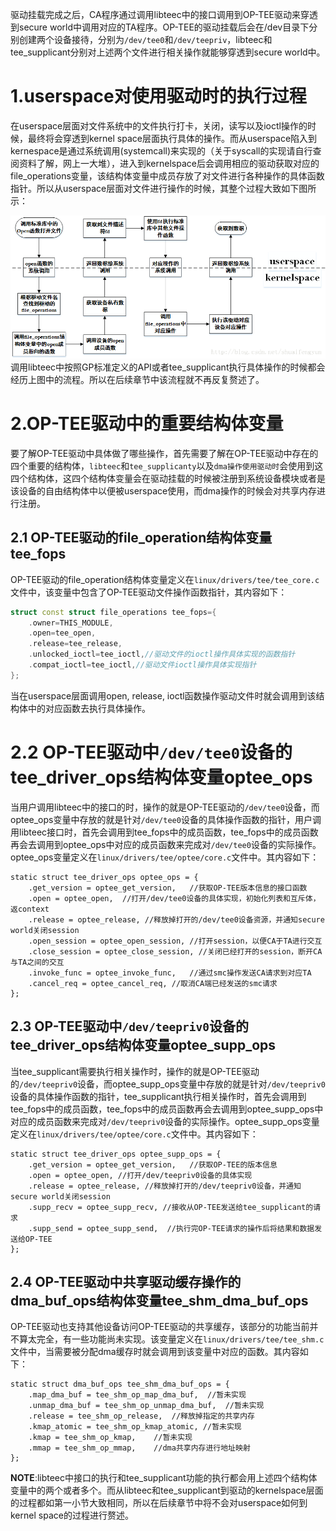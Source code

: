 驱动挂载完成之后，CA程序通过调用libteec中的接口调用到OP-TEE驱动来穿透到secure world中调用对应的TA程序。OP-TEE的驱动挂载后会在/dev目录下分别创建两个设备接待，分别为`/dev/tee0`和`/dev/teepriv`，libteec和tee_supplicant分别对上述两个文件进行相关操作就能够穿透到secure world中。

# 1.userspace对使用驱动时的执行过程
在userspace层面对文件系统中的文件执行打卡，关闭，读写以及ioctl操作的时候，最终将会穿透到kernel space层面执行具体的操作。而从userspace陷入到kernespace是通过系统调用(systemcall)来实现的（关于syscall的实现请自行查阅资料了解，网上一大堆），进入到kernelspace后会调用相应的驱动获取对应的file_operations变量，该结构体变量中成员存放了对文件进行各种操作的具体函数指针。所以从userspace层面对文件进行操作的时候，其整个过程大致如下图所示：

![](image/20170609181945594.png)
调用libteec中按照GP标准定义的API或者tee_supplicant执行具体操作的时候都会经历上图中的流程。所以在后续章节中该流程就不再反复赘述了。

# 2.OP-TEE驱动中的重要结构体变量
要了解OP-TEE驱动中具体做了哪些操作，首先需要了解在OP-TEE驱动中存在的四个重要的结构体，`libteec`和`tee_supplicanty`以及`dma操作使用驱动时`会使用到这四个结构体，这四个结构体变量会在驱动挂载的时候被注册到系统设备模块或者是该设备的自由结构体中以便被userspace使用，而dma操作的时候会对共享内存进行注册。

## 2.1 OP-TEE驱动的file_operation结构体变量tee_fops
OP-TEE驱动的file_operation结构体变量定义在`linux/drivers/tee/tee_core.c`文件中，该变量中包含了OP-TEE驱动文件操作函数指针，其内容如下：

```cpp
struct const struct file_operations tee_fops={
	.owner=THIS_MODULE,
	.open=tee_open,
	.release=tee_release,
	.unlocked_ioctl=tee_ioctl,//驱动文件的ioctl操作具体实现的函数指针
	.compat_ioctl=tee_ioctl,//驱动文件ioctl操作具体实现指针
};
```
当在userspace层面调用open, release, ioctl函数操作驱动文件时就会调用到该结构体中的对应函数去执行具体操作。

# 2.2 OP-TEE驱动中`/dev/tee0`设备的tee_driver_ops结构体变量optee_ops

当用户调用libteec中的接口的时，操作的就是OP-TEE驱动的`/dev/tee0`设备，而optee_ops变量中存放的就是针对`/dev/tee0`设备的具体操作函数的指针，用户调用libteec接口时，首先会调用到tee_fops中的成员函数，tee_fops中的成员函数再会去调用到optee_ops中对应的成员函数来完成对`/dev/tee0`设备的实际操作。optee_ops变量定义在`linux/drivers/tee/optee/core.c`文件中。其内容如下：

```
static struct tee_driver_ops optee_ops = {
	.get_version = optee_get_version,	//获取OP-TEE版本信息的接口函数
	.open = optee_open,  //打开/dev/tee0设备的具体实现，初始化列表和互斥体，返context
	.release = optee_release, //释放掉打开的/dev/tee0设备资源，并通知secure world关闭session
	.open_session = optee_open_session, //打开session，以便CA于TA进行交互
	.close_session = optee_close_session, //关闭已经打开的session，断开CA与TA之间的交互
	.invoke_func = optee_invoke_func, 	//通过smc操作发送CA请求到对应TA
	.cancel_req = optee_cancel_req, //取消CA端已经发送的smc请求
};
```

## 2.3 OP-TEE驱动中`/dev/teepriv0`设备的tee_driver_ops结构体变量optee_supp_ops

当tee_supplicant需要执行相关操作时，操作的就是OP-TEE驱动的`/dev/teepriv0`设备，而optee_supp_ops变量中存放的就是针对`/dev/teepriv0`设备的具体操作函数的指针，tee_supplicant执行相关操作时，首先会调用到tee_fops中的成员函数，tee_fops中的成员函数再会去调用到optee_supp_ops中对应的成员函数来完成对`/dev/teepriv0`设备的实际操作。optee_supp_ops变量定义在`linux/drivers/tee/optee/core.c`文件中。其内容如下：

```
static struct tee_driver_ops optee_supp_ops = {
	.get_version = optee_get_version,	//获取OP-TEE的版本信息
	.open = optee_open,	//打开/dev/teepriv0设备的具体实现
	.release = optee_release, //释放掉打开的/dev/teepriv0设备，并通知secure world关闭session
	.supp_recv = optee_supp_recv, //接收从OP-TEE发送给tee_supplicant的请求
	.supp_send = optee_supp_send,  //执行完OP-TEE请求的操作后将结果和数据发送给OP-TEE
};
```

## 2.4 OP-TEE驱动中共享驱动缓存操作的dma_buf_ops结构体变量tee_shm_dma_buf_ops
OP-TEE驱动也支持其他设备访问OP-TEE驱动的共享缓存，该部分的功能当前并不算太完全，有一些功能尚未实现。该变量定义在`linux/drivers/tee/tee_shm.c`文件中，当需要被分配dma缓存时就会调用到该变量中对应的函数。其内容如下：

```
static struct dma_buf_ops tee_shm_dma_buf_ops = {
	.map_dma_buf = tee_shm_op_map_dma_buf,	//暂未实现
	.unmap_dma_buf = tee_shm_op_unmap_dma_buf,	//暂未实现
	.release = tee_shm_op_release,	//释放掉指定的共享内存
	.kmap_atomic = tee_shm_op_kmap_atomic, //暂未实现
	.kmap = tee_shm_op_kmap,	//暂未实现
	.mmap = tee_shm_op_mmap, 	//dma共享内存进行地址映射
};
```
**NOTE**:libteec中接口的执行和tee_supplicant功能的执行都会用上述四个结构体变量中的两个或者多个。而从libteec和tee_supplicant到驱动的kernelspace层面的过程都如第一小节大致相同，所以在后续章节中将不会对userspace如何到kernel space的过程进行赘述。
